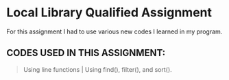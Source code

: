 # Local Library Qualified Assignment
For this assignment I had to use various new codes I learned in my program. 
## CODES USED IN THIS ASSIGNMENT:
>Using line functions |
>Using find(), filter(), and sort().
